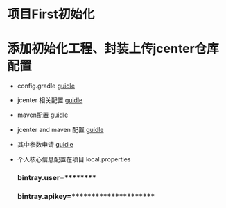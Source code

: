 # 项目First初始化

# 添加初始化工程、封装上传jcenter仓库配置

- config.gradle [guidle](config.gradle)
- jcenter 相关配置 [guidle](https://github.com/liuweijw/jcenter/blob/master/bintray.gradle)
- maven配置 [guidle](https://github.com/liuweijw/jcenter/blob/master/maven.gradle)
- jcenter and maven 配置 [guidle](https://github.com/liuweijw/jcenter/blob/master/maven-auto.gradle)
- 其中参数申请 [guidle](https://bintray.com)
- 个人核心信息配置在项目 local.properties

  ### bintray.user=********
  ### bintray.apikey=*********************
